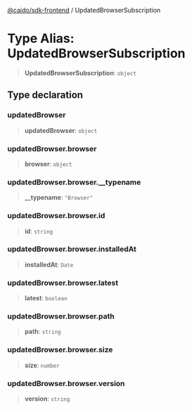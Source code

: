 [@caido/sdk-frontend](../index.md) / UpdatedBrowserSubscription

# Type Alias: UpdatedBrowserSubscription

> **UpdatedBrowserSubscription**: `object`

## Type declaration

### updatedBrowser

> **updatedBrowser**: `object`

### updatedBrowser.browser

> **browser**: `object`

### updatedBrowser.browser.\_\_typename

> **\_\_typename**: `"Browser"`

### updatedBrowser.browser.id

> **id**: `string`

### updatedBrowser.browser.installedAt

> **installedAt**: `Date`

### updatedBrowser.browser.latest

> **latest**: `boolean`

### updatedBrowser.browser.path

> **path**: `string`

### updatedBrowser.browser.size

> **size**: `number`

### updatedBrowser.browser.version

> **version**: `string`

